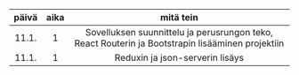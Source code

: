 | päivä | aika | mitä tein |
| :----:|:----:|:-----:|
| 11.1. |  1   | Sovelluksen suunnittelu ja perusrungon teko, React Routerin ja Bootstrapin lisääminen projektiin |
| 11.1. |  1   | Reduxin ja json-serverin lisäys |